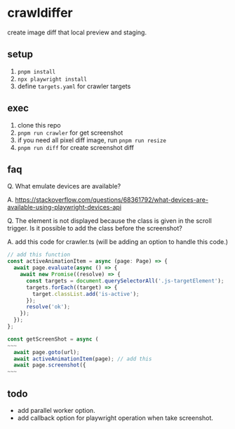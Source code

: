 # crawldiffer

create image diff that local preview and staging.

## setup

1. `pnpm install`
2. `npx playwright install`
3. define `targets.yaml` for crawler targets

## exec

1. clone this repo
2. `pnpm run crawler` for get screenshot
3. if you need all pixel diff image, run `pnpm run resize`
4. `pnpm run diff` for create screenshot diff

## faq

Q. What emulate devices are available? 

A. https://stackoverflow.com/questions/68361792/what-devices-are-available-using-playwright-devices-api

Q. The element is not displayed because the class is given in the scroll trigger. Is it possible to add the class before the screenshot? 

A. add this code for crawler.ts (will be adding an option to handle this code.)
```ts
// add this function
const activeAnimationItem = async (page: Page) => {
  await page.evaluate(async () => {
    await new Promise((resolve) => {
      const targets = document.querySelectorAll('.js-targetElement');
      targets.forEach((target) => {
        target.classList.add('is-active');
      });
      resolve('ok');
    });
  });
};

const getScreenShot = async (
~~~
  await page.goto(url);
  await activeAnimationItem(page); // add this
  await page.screenshot({
~~~
```

## todo

- add parallel worker option.
- add callback option for playwright operation when take screenshot.
